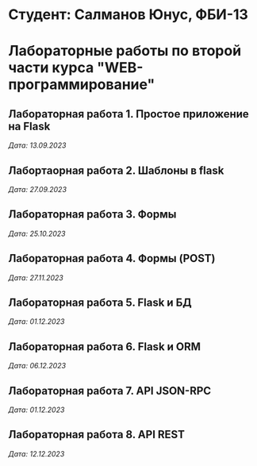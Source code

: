 # Студент: Салманов Юнус, ФБИ-13

# Лабораторные работы по второй части курса "WEB-программирование"

## Лабораторная работа 1. Простое приложение на Flask

*Дата: 13.09.2023*

## Лабортаорная работа 2. Шаблоны в flask

*Дата: 27.09.2023*

## Лабораторная работа 3. Формы

*Дата: 25.10.2023*

## Лабораторная работа 4. Формы (POST)

*Дата: 27.11.2023*

## Лабораторная работа 5. Flask и БД

*Дата: 01.12.2023*

## Лабораторная работа 6. Flask и ORM

*Дата: 06.12.2023*

## Лабораторная работа 7. API JSON-RPC

*Дата: 01.12.2023*

## Лабораторная работа 8. API REST

*Дата: 12.12.2023*
